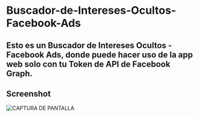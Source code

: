 # Buscador-de-Intereses-Ocultos-Facebook-Ads
Esto es un Buscador de Intereses Ocultos - Facebook Ads, donde puede hacer uso de la app web solo con tu Token de API de Facebook Graph.
---
## Screenshot
![CAPTURA DE PANTALLA](https://i.imgur.com/mg26xnX.jpg)
